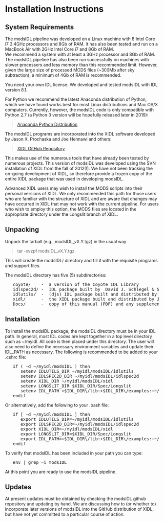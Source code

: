 # Installation Instructions

## System Requirements

The modsIDL pipeline was developed on a Linux machine with 8 Intel
Core i7 3.4GHz processors and 8Gb of RAM.  It has also been tested 
and run on a MacBook Air with 2GHz Intel Core i7 and 8Gb of RAM.  
We recommend a system with at least a 3GHz processor and 8Gb of RAM.
The modsIDL pipeline has also been run successfully on machines with 
slower processors and less memory than this recommended limit.  However, 
given the large size of processed MODS files (~300Mb after sky 
subtraction), a minimum of 4Gb of RAM is recommended.

You need your own IDL license.  We developed and tested
modsIDL with IDL version 8.1. 

For Python we recommend the latest Anaconda distribution of Python, which we
have found works best for most Linux distributions and Mac OS/X computers. Currently,
however, the modsIDL code is only compatible with Python 2.7 (a Python 3 version
will be hopefully released later in 2019):

 > [Anaconda Python Distribution](https://www.anaconda.com/).

The modsIDL programs are incorporated into the XIDL software developed by
Jason X. Prochaska and Joe Hennawi and others:

 > [XIDL GitHub Repository](https://github.com/profxj/xidl)

This makes use of the numerous tools that have already been tested by numerous 
projects.  This version of modsIDL was developed using the SVN installation 
of XIDL from the fall of 2012(!). We have not been tracking the on-going
development of XIDL, so therefore provide a frozen copy of
the entire XIDL package that was used in developing modsIDL.

Advanced XIDL users may wish to install the MODS scripts into their personal versions
of XIDL.  We only recommended this path for those users who are familiar with the
structure of XIDL and are aware that changes may have occurred in XIDL that
may not work with the current pipeline. For users who wish to employ this 
option, the MODS files are located in the appropriate directory under the 
Longslit branch of XIDL.

## Unpacking 

Unpack the tarball (e.g., modsIDL_vX.Y.tgz) in the usual way

> tar -xvzpf modsIDL_vX.Y.tgz

This will create the modsIDL/ directory and fill it with the requisite
programs and support files. 

The modsIDL directory has five (5) subdirectories:

<pre>
   coyote/    -  a version of the Coyote IDL Library
   idlspec2d/ -  IDL package built by  David J. Schlegel & Scott Burles
   idlutils/  -  (djs) IDL package built and distributed by David J. Schlegel
   xidl/      -  the XIDL package built and distributed by Jason X. Prochaska
   Docs/      -  copy of this manual (PDF) and any supplementary documentation
</pre>

## Installation
	
To install the modsIDL package, the modsIDL directory must be in your IDL
path.  In general, most IDL codes are kept together in a top level directory
such as ~/myidl.  All code is then placed under this directory.  The user 
will also need to define the necessary environment variables and update their
IDL_PATH as necessary.  The following is recommended to be added to your .cshrc 
file:
<pre>
   if ( -d ~/myidl/modsIDL ) then
      setenv IDLUTILS_DIR ~/myidl/modsIDL/idlutils
      setenv IDLSPEC2D_DIR ~/myidl/modsIDL/idlspec2d
      setenv XIDL_DIR ~/myidl/modsIDL/xidl
      setenv LONGSLIT_DIR $XIDL_DIR/Spec/Longslit
      setenv IDL_PATH +$IDL_DIR\/lib:+$IDL_DIR\/examples:+~/myidl:+pro
   endif
</pre>
Or alternatively, add the following to your .bash file:
<pre>
   if [ -d ~/myidl/modsIDL ] then
      export IDLUTILS_DIR=~/myidl/modsIDL/idlutils
      export IDLSPEC2D_DIR=~/myidl/modsIDL/idlspec2d
      export XIDL_DIR=~/myidl/modsIDL/xidl
      export LONGSLIT_DIR=$XIDL_DIR/Spec/Longslit
      export IDL_PATH=+$IDL_DIR\/lib:+$IDL_DIR\/examples:+~/myidl:+pro
   endif
</pre>
To verify that modsIDL has been included in your path you can type:
<pre>
   env | grep –i modsIDL
</pre>
At this point you are ready to use the modsIDL pipeline.

## Updates

At present updates must be obtained by checking the modsIDL github repository
and updating by hand. We are discussing how to (or whether to) incorporate later 
versions of modsIDL into the GitHub distribution of XIDL, but have not yet
committed to a particular course of action.
